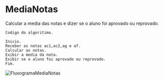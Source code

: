 # MediaNotas
Calcular a media das notas e dizer se o aluno foi aprovado ou reprovado.
```
Codigo do algoritimo.

Inicio.
Receber as notas ac1,ac2,ag e af.
Calcular as notas.
Exibir a media da nota.
Exibir se o aluno foi aprovado ou reprovado.
Fim.

```
![FluxogramaMediaNotas](https://user-images.githubusercontent.com/103974210/168697762-d028893d-aaff-444e-9d85-29f6e6f7abf3.png)


